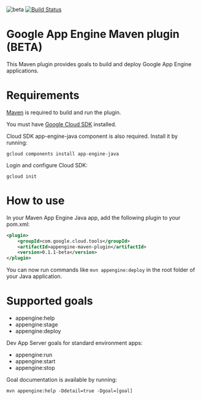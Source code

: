 ![beta](https://img.shields.io/badge/release%20status-beta-yellow.svg)
[![Build Status](http://travis-ci.org/GoogleCloudPlatform/app-maven-plugin.svg)](http://travis-ci.org/GoogleCloudPlatform/app-maven-plugin)
# Google App Engine Maven plugin (BETA)

This Maven plugin provides goals to build and deploy Google App Engine applications.

# Requirements

[Maven](http://maven.apache.org/) is required to build and run the plugin.

You must have [Google Cloud SDK](https://cloud.google.com/sdk/) installed.

Cloud SDK app-engine-java component is also required. Install it by running:

    gcloud components install app-engine-java

Login and configure Cloud SDK:

    gcloud init

# How to use

In your Maven App Engine Java app, add the following plugin to your pom.xml:

```XML
<plugin>
    <groupId>com.google.cloud.tools</groupId>
    <artifactId>appengine-maven-plugin</artifactId>
    <version>0.1.1-beta</version>
</plugin>
```

You can now run commands like `mvn appengine:deploy` in the root folder of your Java application.

# Supported goals
- appengine:help
- appengine:stage
- appengine:deploy

Dev App Server goals for standard environment apps:
- appengine:run
- appengine:start 
- appengine:stop

Goal documentation is available by running:

    mvn appengine:help -Ddetail=true -Dgoal=[goal]
